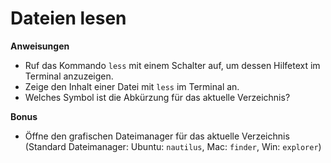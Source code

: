 # Dateien lesen

**Anweisungen**
* Ruf das Kommando `less` mit einem Schalter auf, um dessen Hilfetext im Terminal anzuzeigen.
* Zeige den Inhalt einer Datei mit `less` im Terminal an.
* Welches Symbol ist die Abkürzung für das aktuelle Verzeichnis?

**Bonus**
* Öffne den grafischen Dateimanager für das aktuelle Verzeichnis (Standard Dateimanager: Ubuntu: `nautilus`, Mac: `finder`, Win: `explorer`)
